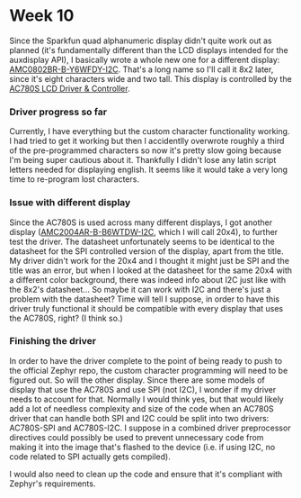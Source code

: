 # Week 10

Since the Sparkfun quad alphanumeric display didn't quite work out as planned (it's fundamentally different than the LCD displays intended for the auxdisplay API), I basically wrote a whole new one for a different display: [AMC0802BR-B-Y6WFDY-I2C](https://www.orientdisplay.com/wp-content/uploads/2019/10/AMC0802BR-B-Y6WFDY-I2C.pdf). That's a long name so I'll call it 8x2 later, since it's eight characters wide and two tall. This display is controlled by the [AC780S LCD Driver & Controller](https://www.orientdisplay.com/pdf/AC780S.pdf).
### Driver progress so far
Currently, I have everything but the custom character functionality working. I had tried to get it working but then I accidentlly overwrote roughly a third of the pre-programmed characters so now it's pretty slow going because I'm being super cautious about it. Thankfully I didn't lose any latin script letters needed for displaying english. It seems like it would take a very long time to re-program lost characters.

### Issue with different display
Since the AC780S is used across many different displays, I got another display ([AMC2004AR-B-B6WTDW-I2C](https://www.orientdisplay.com/wp-content/uploads/2019/10/AMC2004AR-B-B6WTDW-I2C-specsheet.pdf), which I will call 20x4), to further test the driver. The datasheet unfortunately seems to be identical to the datasheet for the SPI controlled version of the display, apart from the title. My driver didn't work for the 20x4 and I thought it might just be SPI and the title was an error, but when I looked at the datasheet for the same 20x4 with a different color background, there was indeed info about I2C just like with the 8x2's datasheet... So maybe it can work with I2C and there's just a problem with the datasheet? Time will tell I suppose, in order to have this driver truly functional it should be compatible with every display that uses the AC780S, right? (I think so.)

### Finishing the driver
In order to have the driver complete to the point of being ready to push to the official Zephyr repo, the custom character programming will need to be figured out. So will the other display. Since there are some models of display that use the AC780S and use SPI (not I2C), I wonder if my driver needs to account for that. Normally I would think yes, but that would likely add a lot of needless complexity and size of the code when an AC780S driver that can handle both SPI and I2C could be split into two drivers: AC780S-SPI and AC780S-I2C. I suppose in a combined driver preprocessor directives could possibly be used to prevent unnecessary code from making it into the image that's flashed to the device (i.e. if using I2C, no code related to SPI actually gets compiled). 

I would also need to clean up the code and ensure that it's compliant with Zephyr's requirements.